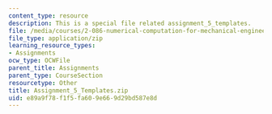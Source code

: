```yaml
---
content_type: resource
description: This is a special file related assignment_5_templates.
file: /media/courses/2-086-numerical-computation-for-mechanical-engineers-fall-2014/e89a9f78f1f5fa609e669d29bd587e8d_Assignment_5_Templates.zip
file_type: application/zip
learning_resource_types:
- Assignments
ocw_type: OCWFile
parent_title: Assignments
parent_type: CourseSection
resourcetype: Other
title: Assignment_5_Templates.zip
uid: e89a9f78-f1f5-fa60-9e66-9d29bd587e8d
---
```

